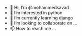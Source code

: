 - 👋 Hi, I’m @mohammedsavad
- 👀 I’m interested in python
- 🌱 I’m currently learning django
- 💞️ I’m looking to collaborate on ...
- 📫 How to reach me ...

<!---
mohammedsavad/mohammedsavad is a ✨ special ✨ repository because its `README.md` (this file) appears on your GitHub profile.
You can click the Preview link to take a look at your changes.
--->
